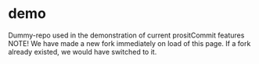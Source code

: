 # demo
Dummy-repo used in the demonstration of current prositCommit features
NOTE! We have made a new fork immediately on load of this page. If a fork already existed, we would have switched to it.
